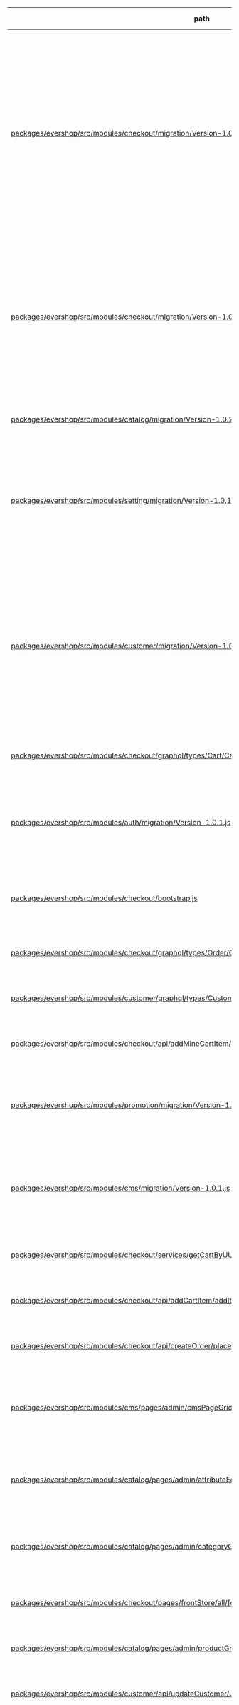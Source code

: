 | path | summary | is relevant |
| --- | --- | --- |
| [packages/evershop/src/modules/checkout/migration/Version-1.0.1.js](https://github.com/evershopcommerce/evershop/blob/4f1f4947f95e03b9cf64486a42b1669d484cba61/packages/evershop/src/modules/checkout/migration/Version-1.0.1.js) | <br><br>テーブルpayment_transactionのカラムuuidは、ALTER TABLE文を使用して、varchar(36)のデータ型で定義され、NOT NULL制約が設定されています。また、デフォルト値として、replace(uuid(),'-','')が設定されています。さらに、UNIQUE KEY `PAYMENT_TRANSACTION_UUID` (`uuid`)が追加され、uuidカラムに一意性が保証されています。つまり、payment_transactionテーブルの各行には、一意のuuidが割り当てられます。 | True |
| [packages/evershop/src/modules/checkout/migration/Version-1.0.0.js](https://github.com/evershopcommerce/evershop/blob/4f1f4947f95e03b9cf64486a42b1669d484cba61/packages/evershop/src/modules/checkout/migration/Version-1.0.0.js) | <br><br>テーブルpayment_transactionのカラムuuidは、新しい行が挿入されるたびに、ランダムなUUIDが生成され、その値が自動的にuuidカラムに挿入されます。このuuidは、行を一意に識別するために使用されます。ただし、このuuidは他のテーブルとの関連性を持っていないため、外部キー制約には使用されません。 | True |
| [packages/evershop/src/modules/catalog/migration/Version-1.0.2.js](https://github.com/evershopcommerce/evershop/blob/4f1f4947f95e03b9cf64486a42b1669d484cba61/packages/evershop/src/modules/catalog/migration/Version-1.0.2.js) | このコードの中では、テーブルpayment_transactionのカラムuuidは使用されていません。 | False |
| [packages/evershop/src/modules/setting/migration/Version-1.0.1.js](https://github.com/evershopcommerce/evershop/blob/4f1f4947f95e03b9cf64486a42b1669d484cba61/packages/evershop/src/modules/setting/migration/Version-1.0.1.js) | <br><br>このコードの中では、テーブルpayment_transactionのカラムuuidは使用されていません。実際に変更されるのは、テーブルsettingのカラムuuidです。新しいカラムが追加され、既存のuuidが更新され、一意キーが設定されます。 | False |
| [packages/evershop/src/modules/customer/migration/Version-1.0.1.js](https://github.com/evershopcommerce/evershop/blob/4f1f4947f95e03b9cf64486a42b1669d484cba61/packages/evershop/src/modules/customer/migration/Version-1.0.1.js) | このコードの中では、テーブルpayment_transactionのカラムuuidは使用されていません。実際には、このコードはcustomerとcustomer_addressテーブルにuuidカラムを追加し、それぞれに一意のキーを追加しています。また、customer_addressテーブルにはcustomer_idを参照する外部キーも追加しています。最後に、customer_groupテーブルにデフォルトの顧客グループを追加しています。 | False |
| [packages/evershop/src/modules/checkout/graphql/types/Cart/Cart.resolvers.js](https://github.com/evershopcommerce/evershop/blob/bc7ee43cdadfb8a00e896c8f753da75938507854/packages/evershop/src/modules/checkout/graphql/types/Cart/Cart.resolvers.js) | このコードの中で、テーブルpayment_transactionのカラムuuidは使用されていません。 | False |
| [packages/evershop/src/modules/auth/migration/Version-1.0.1.js](https://github.com/evershopcommerce/evershop/blob/4f1f4947f95e03b9cf64486a42b1669d484cba61/packages/evershop/src/modules/auth/migration/Version-1.0.1.js) | このコードの中では、テーブルpayment_transactionのカラムuuidは使用されていません。代わりに、テーブルadmin_userとテーブルuser_token_secretのカラムに対して変更が行われています。 | False |
| [packages/evershop/src/modules/checkout/bootstrap.js](https://github.com/evershopcommerce/evershop/blob/0e00f5a5fda1ecd14d16ff1143f53f5befbfe32b/packages/evershop/src/modules/checkout/bootstrap.js) | <br><br>このコードの中では、テーブルpayment_transactionのカラムuuidは使用されていません。 | False |
| [packages/evershop/src/modules/checkout/graphql/types/Order/Order.resolvers.js](https://github.com/evershopcommerce/evershop/blob/47620ae98869cea2f1d7bf2a46af54b0a43a64fa/packages/evershop/src/modules/checkout/graphql/types/Order/Order.resolvers.js) | このコードの中では、テーブルpayment_transactionのカラムuuidは使用されていません。 | False |
| [packages/evershop/src/modules/customer/graphql/types/Customer/Customer.resolvers.js](https://github.com/evershopcommerce/evershop/blob/47620ae98869cea2f1d7bf2a46af54b0a43a64fa/packages/evershop/src/modules/customer/graphql/types/Customer/Customer.resolvers.js) | このコードの中では、テーブルpayment_transactionのカラムuuidは使用されていません。 | False |
| [packages/evershop/src/modules/checkout/api/addMineCartItem/[detectCurrentCart]addItemToCart.js](https://github.com/evershopcommerce/evershop/blob/bc7ee43cdadfb8a00e896c8f753da75938507854/packages/evershop/src/modules/checkout/api/addMineCartItem/[detectCurrentCart]addItemToCart.js) | このコードの中では、テーブルpayment_transactionのカラムuuidは使用されていません。 | False |
| [packages/evershop/src/modules/promotion/migration/Version-1.0.1.js](https://github.com/evershopcommerce/evershop/blob/4f1f4947f95e03b9cf64486a42b1669d484cba61/packages/evershop/src/modules/promotion/migration/Version-1.0.1.js) | このコードには、テーブルpayment_transactionのカラムuuidに関する記述はありません。代わりに、テーブルcouponのカラムuuidに関する変更が行われています。 | False |
| [packages/evershop/src/modules/cms/migration/Version-1.0.1.js](https://github.com/evershopcommerce/evershop/blob/4f1f4947f95e03b9cf64486a42b1669d484cba61/packages/evershop/src/modules/cms/migration/Version-1.0.1.js) | このコードには、テーブルpayment_transactionのカラムuuidに関する記述はありません。代わりに、テーブルcms_pageのカラムuuidに対して、NOT NULL制約とUNIQUE KEY制約が追加されています。 | False |
| [packages/evershop/src/modules/checkout/services/getCartByUUID.js](https://github.com/evershopcommerce/evershop/blob/bc7ee43cdadfb8a00e896c8f753da75938507854/packages/evershop/src/modules/checkout/services/getCartByUUID.js) | このコードの中では、テーブルpayment_transactionのカラムuuidは使用されていません。 | False |
| [packages/evershop/src/modules/checkout/api/addCartItem/addItemToCart.js](https://github.com/evershopcommerce/evershop/blob/bc7ee43cdadfb8a00e896c8f753da75938507854/packages/evershop/src/modules/checkout/api/addCartItem/addItemToCart.js) | このコードの中では、テーブルpayment_transactionのカラムuuidは使用されていません。 | False |
| [packages/evershop/src/modules/checkout/api/createOrder/placeOrder.js](https://github.com/evershopcommerce/evershop/blob/bc7ee43cdadfb8a00e896c8f753da75938507854/packages/evershop/src/modules/checkout/api/createOrder/placeOrder.js) | このコードの中では、テーブルpayment_transactionのカラムuuidは使用されていません。 | False |
| [packages/evershop/src/modules/cms/pages/admin/cmsPageGrid/Grid.js](https://github.com/evershopcommerce/evershop/blob/7d41ed3f57a1ac7d8b02cb86fd8b01508e77bcf6/packages/evershop/src/modules/cms/pages/admin/cmsPageGrid/Grid.js) | このコードの中では、テーブルpayment_transactionのカラムuuidは使用されていません。実際には、このコードにはテーブルpayment_transactionに関する言及もありません。 | False |
| [packages/evershop/src/modules/catalog/pages/admin/attributeEdit%2BattributeNew/General.js](https://github.com/evershopcommerce/evershop/blob/7d41ed3f57a1ac7d8b02cb86fd8b01508e77bcf6/packages/evershop/src/modules/catalog/pages/admin/attributeEdit%2BattributeNew/General.js) | このコードには、テーブルpayment_transactionのカラムuuidは含まれていません。したがって、このコードではuuidは使用されていません。 | False |
| [packages/evershop/src/modules/catalog/pages/admin/categoryGrid/Grid.js](https://github.com/evershopcommerce/evershop/blob/7d41ed3f57a1ac7d8b02cb86fd8b01508e77bcf6/packages/evershop/src/modules/catalog/pages/admin/categoryGrid/Grid.js) | このコードには、テーブルpayment_transactionのカラムuuidは含まれていません。したがって、このコードではuuidは使用されていません。 | False |
| [packages/evershop/src/modules/checkout/pages/frontStore/all/[customerTokenVerify]detectCurrentCart[auth].js](https://github.com/evershopcommerce/evershop/blob/bc7ee43cdadfb8a00e896c8f753da75938507854/packages/evershop/src/modules/checkout/pages/frontStore/all/[customerTokenVerify]detectCurrentCart[auth].js) | このコードの中で、テーブルpayment_transactionのカラムuuidは使用されていません。 | False |
| [packages/evershop/src/modules/catalog/pages/admin/productGrid/Grid.js](https://github.com/evershopcommerce/evershop/blob/7d41ed3f57a1ac7d8b02cb86fd8b01508e77bcf6/packages/evershop/src/modules/catalog/pages/admin/productGrid/Grid.js) | このコードの中では、テーブルpayment_transactionのカラムuuidは使用されていません。 | False |
| [packages/evershop/src/modules/customer/api/updateCustomer/updateCustomer.js](https://github.com/evershopcommerce/evershop/blob/bc7ee43cdadfb8a00e896c8f753da75938507854/packages/evershop/src/modules/customer/api/updateCustomer/updateCustomer.js) | このコードの中では、テーブルpayment_transactionのカラムuuidは使用されていません。 | False |
| [packages/evershop/src/modules/cod/pages/admin/orderEdit/CaptureButton.js](https://github.com/evershopcommerce/evershop/blob/7d41ed3f57a1ac7d8b02cb86fd8b01508e77bcf6/packages/evershop/src/modules/cod/pages/admin/orderEdit/CaptureButton.js) | <br><br>このコードの中では、テーブルpayment_transactionのカラムuuidは、captureAPI関数の引数として使用されていません。代わりに、orderオブジェクトのuuidプロパティとして使用されています。このuuidは、Axiosを使用してキャプチャAPIを呼び出すために使用されます。キャプチャAPIは、注文IDを含むオブジェクトを受け取ります。注文IDは、この場合、orderオブジェクトのuuidプロパティから取得されます。 | False |
| [packages/evershop/src/modules/checkout/services/orderCreator.js](https://github.com/evershopcommerce/evershop/blob/bc7ee43cdadfb8a00e896c8f753da75938507854/packages/evershop/src/modules/checkout/services/orderCreator.js) | このコードの中で、テーブルpayment_transactionのカラムuuidは使用されていません。 | False |
| [packages/evershop/src/modules/checkout/api/updateShipment/updateShipment.js](https://github.com/evershopcommerce/evershop/blob/bc7ee43cdadfb8a00e896c8f753da75938507854/packages/evershop/src/modules/checkout/api/updateShipment/updateShipment.js) | このコードの中では、テーブルpayment_transactionのカラムuuidは使用されていません。 | False |
| [packages/evershop/src/modules/promotion/pages/admin/couponGrid/Grid.js](https://github.com/evershopcommerce/evershop/blob/7d41ed3f57a1ac7d8b02cb86fd8b01508e77bcf6/packages/evershop/src/modules/promotion/pages/admin/couponGrid/Grid.js) | <br><br>このコードの中では、テーブルpayment_transactionのカラムuuidは使用されていません。 | False |
| [packages/evershop/src/modules/catalog/pages/admin/attributeGrid/Grid.js](https://github.com/evershopcommerce/evershop/blob/7d41ed3f57a1ac7d8b02cb86fd8b01508e77bcf6/packages/evershop/src/modules/catalog/pages/admin/attributeGrid/Grid.js) | このコードの中では、テーブルpayment_transactionのカラムuuidは使用されていません。 | False |
| [packages/evershop/src/modules/customer/pages/admin/customerGrid/Grid.js](https://github.com/evershopcommerce/evershop/blob/7d41ed3f57a1ac7d8b02cb86fd8b01508e77bcf6/packages/evershop/src/modules/customer/pages/admin/customerGrid/Grid.js) | <br><br>このコードの中では、テーブルpayment_transactionのカラムuuidは使用されていません。 | False |
| [packages/evershop/src/modules/customer/pages/admin/customerEdit/index.js](https://github.com/evershopcommerce/evershop/blob/bc7ee43cdadfb8a00e896c8f753da75938507854/packages/evershop/src/modules/customer/pages/admin/customerEdit/index.js) | このコードの中では、テーブルpayment_transactionのカラムuuidは使用されていません。 | False |
| [packages/evershop/src/modules/catalog/pages/admin/attributeEdit/index.js](https://github.com/evershopcommerce/evershop/blob/bc7ee43cdadfb8a00e896c8f753da75938507854/packages/evershop/src/modules/catalog/pages/admin/attributeEdit/index.js) | このコードの中では、テーブルpayment_transactionのカラムuuidは使用されていません。代わりに、テーブルattributeのカラムuuidが使用されています。 | False |
[Back to payment_transaction](../tables/payment_transaction.md)